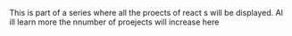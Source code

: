 This is part of a series where all the proects of react s will be displayed. Al ill learn more the nnumber of proejects will increase here 
 
 
